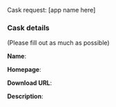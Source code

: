 Cask request: [app name here]
### Cask details

(Please fill out as much as possible)

**Name**:

**Homepage**:

**Download URL**:

**Description**:
